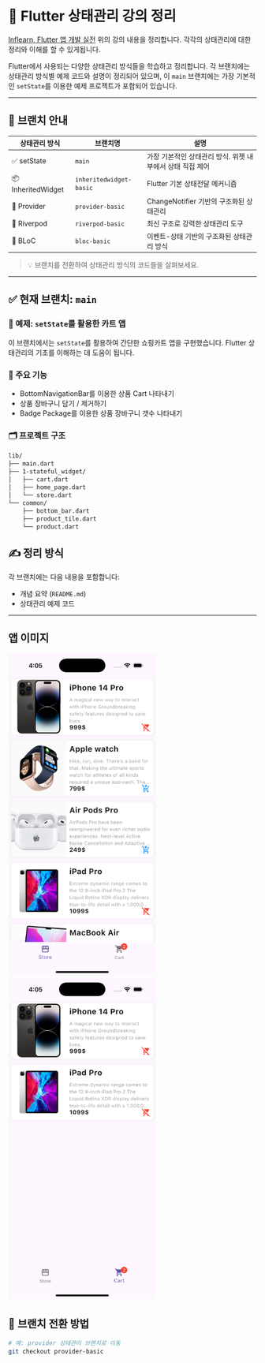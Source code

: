 # 🧠 Flutter 상태관리 강의 정리

[Inflearn, Flutter 앱 개발 실전](https://www.inflearn.com/course/%ED%94%8C%EB%9F%AC%ED%84%B0-%EC%95%B1-%EA%B0%9C%EB%B0%9C-%EC%8B%A4%EC%A0%84) 위의 강의 내용을 정리합니다. 각각의 상태관리에 대한 정리와 이해를 할 수 있게됩니다.

Flutter에서 사용되는 다양한 상태관리 방식들을 학습하고 정리합니다. 각 브랜치에는 상태관리 방식별 예제 코드와 설명이 정리되어 있으며, 이 `main` 브랜치에는 가장 기본적인 `setState`를 이용한 예제 프로젝트가 포함되어 있습니다.

---

## 📌 브랜치 안내

| 상태관리 방식 | 브랜치명 | 설명 |
|--------------|----------|-----|
| ✅ setState | `main` | 가장 기본적인 상태관리 방식. 위젯 내부에서 상태 직접 제어 |
| 📦 InheritedWidget | `inheritedwidget-basic` | Flutter 기본 상태전달 메커니즘 |
| 🔄 Provider | `provider-basic` | ChangeNotifier 기반의 구조화된 상태관리 |
| 🌿 Riverpod | `riverpod-basic` | 최신 구조로 강력한 상태관리 도구 |
| 🔗 BLoC | `bloc-basic` | 이벤트-상태 기반의 구조화된 상태관리 방식 |

> 💡 브랜치를 전환하여 상태관리 방식의 코드들을 살펴보세요.

---

## ✅ 현재 브랜치: `main`

### 📱 예제: `setState`를 활용한 카트 앱

이 브랜치에서는 `setState`를 활용하여 간단한 쇼핑카트 앱을 구현했습니다. Flutter 상태관리의 기초를 이해하는 데 도움이 됩니다.

### 🧩 주요 기능
- BottomNavigationBar를 이용한 상품 Cart 나타내기
- 상품 장바구니 담기 / 제거하기
- Badge Package를 이용한 상품 장바구니 갯수 나타내기

### 🗂️ 프로젝트 구조

```
lib/
├── main.dart
├── 1-stateful_widget/
│   ├── cart.dart
│   ├── home_page.dart
│   └── store.dart
└── common/
    ├── bottom_bar.dart
    ├── product_tile.dart
    └── product.dart
```



## ✍️ 정리 방식

각 브랜치에는 다음 내용을 포함합니다:
- 개념 요약 (`README.md`)
- 상태관리 예제 코드

---

## 앱 이미지

<img src="https://github.com/daehooo/flutter_state_management/blob/main/assets/cart_app_image_1.png?raw=true" alt="카트 앱 실행 화면-1" width="300"/>
<img src="https://github.com/daehooo/flutter_state_management/blob/main/assets/cart_app_image_2.png?raw=true" alt="카트 앱 실행 화면-2" width="300"/>

## 🚀 브랜치 전환 방법

```bash
# 예: provider 상태관리 브랜치로 이동
git checkout provider-basic